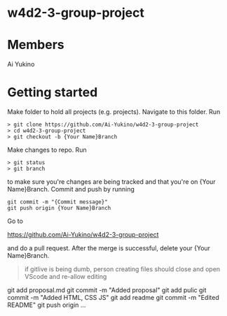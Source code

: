 # w4d2-3-group-project

# Members

Ai Yukino

# Getting started

Make folder to hold all projects (e.g. projects). Navigate to this folder. Run

```
> git clone https://github.com/Ai-Yukino/w4d2-3-group-project
> cd w4d2-3-group-project
> git checkout -b {Your Name}Branch
```

Make changes to repo. Run

```
> git status
> git branch
```

to make sure you're changes are being tracked and that you're on {Your Name}Branch. Commit and push by running

```
git commit -m "{Commit message}"
git push origin {Your Name}Branch
```

Go to

https://github.com/Ai-Yukino/w4d2-3-group-project

and do a pull request. After the merge is successful, delete your {Your Name}Branch.


>if gitlive is being dumb, person creating files should close and open VScode and re-allow editing

git add proposal.md
git commit -m "Added proposal"
git add pulic
git commit -m "Added HTML, CSS JS"
git add readme
git commit -m "Edited README"
git push origin ...